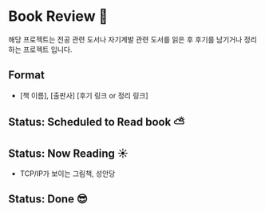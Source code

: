 # Book Review :wave:
해당 프로젝트는 전공 관련 도서나 자기계발 관련 도서를 읽은 후 후기를 남기거나 정리하는 프로젝트 입니다.

## Format
- [책 이름], [출판사]  [후기 링크 or 정리 링크]

## Status: Scheduled to Read book ⛅

## Status: Now Reading ☀️
- TCP/IP가 보이는 그림책, 성안당

## Status: Done 😎
